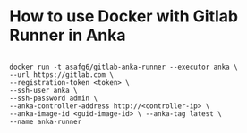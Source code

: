 # How to use Docker with Gitlab Runner in Anka

```shell

docker run -t asafg6/gitlab-anka-runner --executor anka \
--url https://gitlab.com \
--registration-token <token> \
--ssh-user anka \
--ssh-password admin \
--anka-controller-address http://<controller-ip> \
--anka-image-id <guid-image-id> \ --anka-tag latest \
--name anka-runner

```
